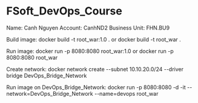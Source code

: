 # FSoft_DevOps_Course
Name: Canh Nguyen
Account: CanhND2
Business Unit: FHN.BU9

Build image:
docker build -t root_war:1.0 . or docker build -t root_war .

Run image:
docker run -p 8080:8080 root_war:1.0 or docker run -p 8080:8080 root_war

Create network:
docker network create --subnet 10.10.20.0/24 --driver bridge DevOps_Bridge_Network

Run image on DevOps_Bridge_Network:
docker run -p 8080:8080 -d -it --network=DevOps_Bridge_Network --name=devops root_war 
